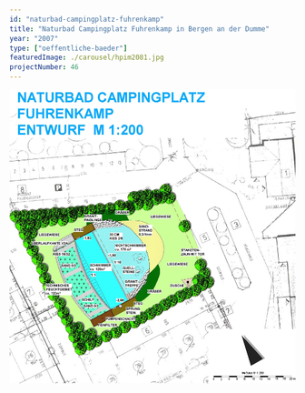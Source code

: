 ```yaml
---
id: "naturbad-campingplatz-fuhrenkamp"
title: "Naturbad Campingplatz Fuhrenkamp in Bergen an der Dumme"
year: "2007"
type: ["oeffentliche-baeder"]
featuredImage: ./carousel/hpim2081.jpg
projectNumber: 46
---
```


![Entwurf](./images/46entwurf.jpg)
